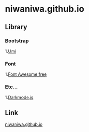# niwaniwa.github.io

## Library

### Bootstrap
1.[Umi](https://ysakasin.github.io/Umi/ "Umi")

### Font
1.[Font Awesome free](https://fontawesome.com/ "Font Awesome free")

### Etc...
1.[Darkmode.js](https://darkmodejs.learn.uno/ "Darkmode.js")

## Link
[niwaniwa.github.io](http://niwaniwa.github.io/ "niwaniwa.github.io")